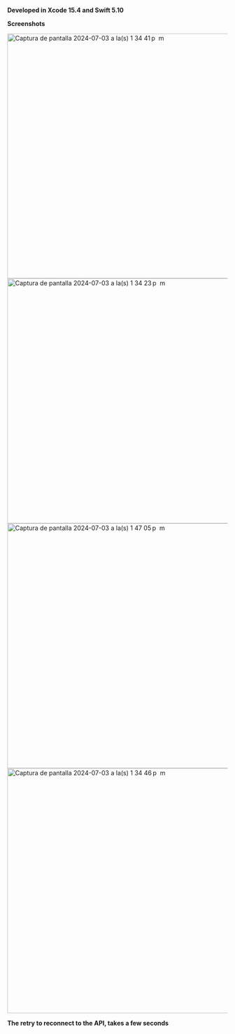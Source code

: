 **Developed in Xcode 15.4 and Swift 5.10**

**Screenshots**


<img width="559" alt="Captura de pantalla 2024-07-03 a la(s) 1 34 41 p  m" src="https://github.com/Foxuno/MOBDEV_COUNTRYLIST/assets/58057744/74664d1d-eb0e-427b-9079-27d873f32486">

<img width="559" alt="Captura de pantalla 2024-07-03 a la(s) 1 34 23 p  m" src="https://github.com/Foxuno/MOBDEV_COUNTRYLIST/assets/58057744/a03f64f0-9e9a-412f-9921-0da7add3b487">

<img width="559" alt="Captura de pantalla 2024-07-03 a la(s) 1 47 05 p  m" src="https://github.com/Foxuno/MOBDEV_COUNTRYLIST/assets/58057744/9d9cedfd-c5a8-4e71-90a2-8971d65f1414">

<img width="559" alt="Captura de pantalla 2024-07-03 a la(s) 1 34 46 p  m" src="https://github.com/Foxuno/MOBDEV_COUNTRYLIST/assets/58057744/b88a45c4-2e11-4646-bbd4-47eedbcc377d">

**The retry to reconnect to the API, takes a few seconds**
